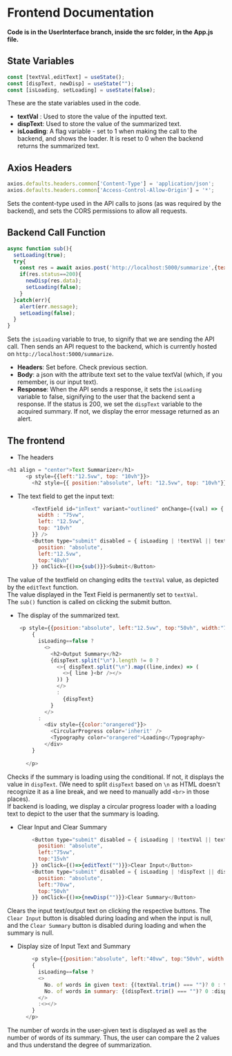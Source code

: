 # Frontend Documentation

__Code is in the UserInterface branch, inside the src folder, in the App.js file.__

## State Variables
```js
const [textVal,editText] = useState();
const [dispText, newDisp] = useState("");
const [isLoading, setLoading] = useState(false);
```
These are the state variables used in the code.
* __textVal__ : Used to store the value of the inputted text.
* __dispText__: Used to store the value of the summarized text.
* __isLoading__: A flag variable - set to 1 when making the call to the backend, and shows the loader. It is reset to 0 when the backend returns the summarized text.

## Axios Headers
```js
axios.defaults.headers.common['Content-Type'] = 'application/json';
axios.defaults.headers.common['Access-Control-Allow-Origin'] = '*';
```
Sets the content-type used in the API calls to jsons (as was required by the backend), and sets the CORS permissions to allow all requests.

## Backend Call Function
```js
async function sub(){
  setLoading(true);
  try{
    const res = await axios.post('http://localhost:5000/summarize',{text:textVal});
    if(res.status==200){
      newDisp(res.data);
      setLoading(false);
    }
  }catch(err){
    alert(err.message);
    setLoading(false);
  }
}
```
Sets the `isLoading` variable to true, to signify that we are sending the API call. Then sends an API request to the backend, which is currently hosted on `http://localhost:5000/summarize`.
* __Headers__: Set before. Check previous section.
* __Body__: a json with the attribute text set to the value textVal (which, if you remember, is our input text).
* __Response__: When the API sends a response, it sets the `isLoading` variable to false, signifying to the user that the backend sent a response. If the status is 200, we set the `dispText` variable to the acquired summary. If not, we display the error message returned as an alert.

## The frontend
* The headers
```js
<h1 align = "center">Text Summarizer</h1>
      <p style={{left:"12.5vw", top: "10vh"}}>
        <h2 style={{ position:"absolute", left: "12.5vw", top: "10vh"}}>Input Text</h2>
```

* The text field to get the input text:
```js
        <TextField id="inText" variant="outlined" onChange={(val) => { editText(val.target.value) }} label="Text to Summarize"  value={ textVal } size="large" multiline rows={8} sx={{
          width : "75vw",
          left: "12.5vw",
          top: "10vh"
        }} />
        <Button type="submit" disabled = { isLoading | !textVal || textVal.trim()==""} variant="contained" sx={{
          position: "absolute",
          left:"12.5vw",
          top:"48vh"
        }} onClick={()=>{sub()}}>Submit</Button>
```
The value of the textfield on changing edits the `textVal` value, as depicted by the `editText` function.<br>
The value displayed in the Text Field is permanently set to `textVal`.<br>
The `sub()` function is called on clicking the submit button.

* The display of the summarized text.
```js
    <p style={{position:"absolute", left:"12.5vw", top:"50vh", width:"75vw"}}>
        {
          isLoading==false ?
            <>
              <h2>Output Summary</h2>
              {dispText.split("\n").length != 0 ?
                <>{ dispText.split("\n").map((line,index) => (
                  <>{ line }<br /></>
                )) }
                </>
                :
                  {dispText}
              }
            </>
          :
            <div style={{color:"orangered"}}>
              <CircularProgress color='inherit' />
              <Typography color="orangered">Loading</Typography>
            </div>
        }
        
      </p>
```
Checks if the summary is loading using the conditional. If not, it displays the value in `dispText`. (We need to split `dispText` based on `\n` as HTML doesn't recognize it as a line break, and we need to manually add `<br>` in those places).<br>
If backend is loading, we display a circular progress loader with a loading text to depict to the user that the summary is loading.

* Clear Input and Clear Summary
```js
        <Button type="submit" disabled = { isLoading | !textVal || textVal==""} variant="contained" sx={{
          position: "absolute",
          left:"75vw",
          top:"15vh"
        }} onClick={()=>{editText("")}}>Clear Input</Button>
        <Button type="submit" disabled = { isLoading | !dispText || dispText==""} variant="contained" sx={{
          position: "absolute",
          left:"70vw",
          top:"50vh"
        }} onClick={()=>{newDisp("")}}>Clear Summary</Button>
```
Clears the input text/output text on clicking the respective buttons. The `Clear Input` button is disabled during loading and when the input is null, and the `Clear Summary` button is disabled during loading and when the summary is null.

* Display size of Input Text and Summary
```js
        <p style={{position:"absolute", left:"40vw", top:"50vh", width:"75vw"}}>
        {
          isLoading==false ?
          <>
            No. of words in given text: {(textVal.trim() === "")? 0 : textVal.trim().split(/\s+/).length} <br/>
            No. of words in summary: {(dispText.trim() === "")? 0 :dispText.trim().split(/\s+/).length}
          </>
          :<></>
        }
      </p>
```
The number of words in the user-given text is displayed as well as the number of words of its summary. Thus, the user can compare the 2 values and thus understand the degree of summarization.